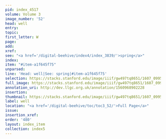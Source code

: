 ```yaml
---
pid: index_4517
volume: Volume 3
image_number: '52'
head: well
entry:
topic:
first_letter: W
page:
add:
xref:
see: "<a href='/digital-beehive/index4/index_3839/'>spring</a>"
index:
item: "#item-a1f645f75"
unparsed:
line: 'Head: well|See: spring|#item-a1f645f75'
selection: https://stacks.stanford.edu/image/iiif/gw497tq8651/1607_0995/1108,1438,450,189/full/0/default.jpg
full_image: https://stacks.stanford.edu/image/iiif/gw497tq8651/1607_0995/full/full/0/default.jpg
annotation_uri: http://dev.llgc.org.uk/annotation/1560968902228
insertion:
thumbnail: https://stacks.stanford.edu/image/iiif/gw497tq8651/1607_0995/1108,1438,450,189/150,/0/default.jpg
label: well
location: "<a href='/digital-beehive/toc/toc3_52/'>Full Page</a>"
issue:
insertion_xref:
order: '480'
layout: index_item
collection: index5
---
```

